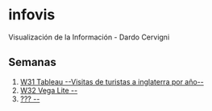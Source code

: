 # infovis
Visualización de la Información - Dardo Cervigni

## Semanas
1. [W31 Tableau --Visitas de turistas a inglaterra por año--](http://dcervigni.github.io/infovis/w31.html)
2. [W32 Vega Lite --](http://dcervigni.github.io/infovis/MOM_W32.html)
3. [??? --](http://dcervigni.github.io/infovis/w3.html)
